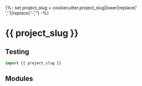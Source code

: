 {%- set project_slug = cookiecutter.project_slug|lower|replace(' ','_')|replace('-','_') -%}
# {{ project_slug }}

## Testing

```python
import {{ project_slug }}
```

## Modules
